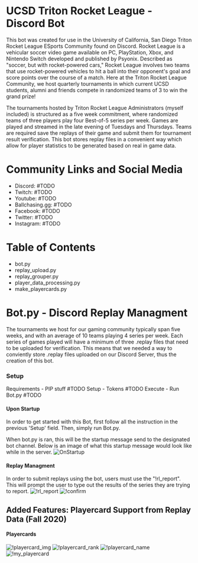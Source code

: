 # UCSD Triton Rocket League - Discord Bot 
This bot was created for use in the University of California, San Diego Triton Rocket League ESports Community found on Discord. Rocket League is a vehicular soccer video game available on PC, PlayStation, Xbox, and Nintendo Switch developed and published by Psyonix. Described as "soccer, but with rocket-powered cars," Rocket League involves two teams that use rocket-powered vehicles to hit a ball into their opponent's goal and score points over the course of a match. Here at the Triton Rocket League Community, we host quarterly tournaments in which current UCSD students, alumni and friends compete in randomized teams of 3 to win the grand prize!

The tournaments hosted by Triton Rocket League Administrators (myself included) is structured as a five week commitment, where randomized teams of three players play four Best-of-5 series per week. Games are played and streamed in the late evening of Tuesdays and Thursdays. Teams are required save the replays of their game and submit them for tournament result verification. This bot stores replay files in a convenient way which allow for player statistics to be generated based on real in game data. 

# Community Links and Social Media 
- Discord: #TODO
- Twitch: #TODO
- Youtube: #TODO
- Ballchasing.gg: #TODO
- Facebook: #TODO
- Twitter: #TODO
- Instagram: #TODO

# Table of Contents 
- bot.py 
- replay_upload.py
- replay_grouper.py
- player_data_processing.py
- make_playercards.py

# Bot.py - Discord Replay Managment
The tournaments we host for our gaming community typically span five weeks, and with an average of 10 teams playing 4 series per week. Each series of games played will have a minimum of three .replay files that need to be uploaded for verification. This means that we needed a way to conviently store .replay files uploaded on our Discord Server, thus the creation of this bot. 

### Setup 
Requirements - PIP stuff #TODO
Setup - Tokens #TODO
Execute - Run Bot.py #TODO

#### Upon Startup
In order to get started with this Bot, first follow all the instruction in the previous 'Setup' field. Then, simply run Bot.py. 

When bot.py is ran, this will be the startup message send to the designated bot channel. Below is an image of what this startup message would look like while in the server. 
![OnStartup](https://github.com/davidMthierry/TritonRL-ScoreBot/blob/main/readme_imgs/on_startup.png)

#### Replay Managment 
In order to submit replays using the bot, users must use the "!rl_report". This will prompt the user to type out the results of the series they are trying to report. 
![!rl_report](https://github.com/davidMthierry/TritonRL-ScoreBot/blob/main/readme_imgs/!rl_report.png)
![!confirm](https://github.com/davidMthierry/TritonRL-ScoreBot/blob/main/readme_imgs/!confirm.png)

## Added Features: Playercard Support from Replay Data (Fall 2020)

#### Playercards 
![!playercard_img](https://github.com/davidMthierry/TritonRL-ScoreBot/blob/main/readme_imgs/!playercard_img.png)
![!playercard_rank](https://github.com/davidMthierry/TritonRL-ScoreBot/blob/main/readme_imgs/!playercard_rank.png)
![!playercard_name](https://github.com/davidMthierry/TritonRL-ScoreBot/blob/main/readme_imgs/!playercard_name.png)
![!my_playercard](https://github.com/davidMthierry/TritonRL-ScoreBot/blob/main/readme_imgs/!my_playercard.png)






